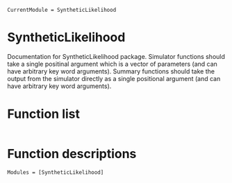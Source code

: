 ```@meta
CurrentModule = SyntheticLikelihood
```

# SyntheticLikelihood
Documentation for SyntheticLikelihood package. Simulator functions should take a single positinal argument which is a vector of parameters (and can have arbitrary key word arguments). Summary functions should take the output from the simulator directly as a single positional argument (and can have arbitrary key word arguments).

# Function list
```@index
```
# Function descriptions
```@autodocs
Modules = [SyntheticLikelihood]
```
